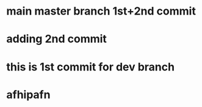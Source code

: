 # main master branch 1st+2nd commit
# adding 2nd commit
# this is 1st commit for dev branch
# afhipafn
